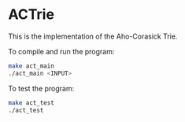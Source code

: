 # ACTrie

This is the implementation of the Aho-Corasick Trie.

To compile and run the program:

```bash
make act_main
./act_main <INPUT>
```

To test the program:

```bash
make act_test
./act_test
```